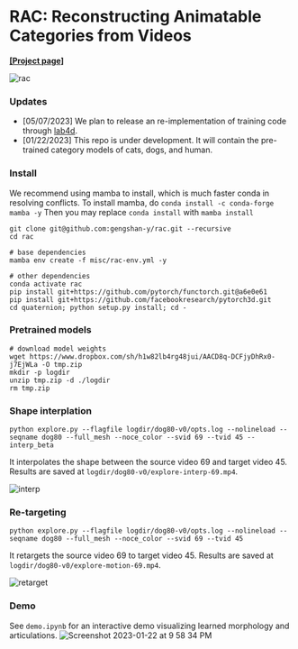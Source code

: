 # RAC: Reconstructing Animatable Categories from Videos

**[[Project page]](https://gengshan-y.github.io/rac-www/)**

![rac](https://user-images.githubusercontent.com/13134872/236699509-ee1569ba-28da-4e53-aedc-ff20cc19e87f.gif)


### Updates
- [05/07/2023] We plan to release an re-implementation of training code through [lab4d](https://github.com/lab4d-org/lab4d).
- [01/22/2023] This repo is under development. It will contain the pre-trained category models of cats, dogs, and human.


### Install

We recommend using mamba to install, which is much faster conda in resolving conflicts.
To install mamba, do 
```conda install -c conda-forge mamba -y```
Then you may replace `conda install` with `mamba install`

```
git clone git@github.com:gengshan-y/rac.git --recursive
cd rac

# base dependencies
mamba env create -f misc/rac-env.yml -y

# other dependencies
conda activate rac
pip install git+https://github.com/pytorch/functorch.git@a6e0e61
pip install git+https://github.com/facebookresearch/pytorch3d.git
cd quaternion; python setup.py install; cd -
```

### Pretrained models
```
# download model weights
wget https://www.dropbox.com/sh/h1w82lb4rg48jui/AACD8q-DCFjyDhRx0-j7EjWLa -O tmp.zip
mkdir -p logdir
unzip tmp.zip -d ./logdir
rm tmp.zip
```

### Shape interplation
```
python explore.py --flagfile logdir/dog80-v0/opts.log --nolineload --seqname dog80 --full_mesh --noce_color --svid 69 --tvid 45 --interp_beta
```
It interpolates the shape between the source video 69 and target video 45. Results are saved at `logdir/dog80-v0/explore-interp-69.mp4`.

![interp](https://user-images.githubusercontent.com/13134872/236706537-89627d39-e044-4312-8142-d16eb6b87c40.gif)

### Re-targeting
```
python explore.py --flagfile logdir/dog80-v0/opts.log --nolineload --seqname dog80 --full_mesh --noce_color --svid 69 --tvid 45
```
It retargets the source video 69 to target video 45. Results are saved at `logdir/dog80-v0/explore-motion-69.mp4`.

![retarget](https://user-images.githubusercontent.com/13134872/236706546-bbb50529-ea0e-4726-8414-c466738b304a.gif)

### Demo
See `demo.ipynb` for an interactive demo visualizing learned morphology and articulations.
![Screenshot 2023-01-22 at 9 58 34 PM](https://user-images.githubusercontent.com/13134872/213958804-a78f2a17-bea6-46ac-8a9c-8e321ff4df44.png)
